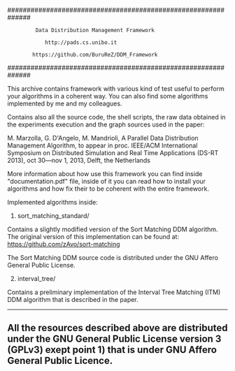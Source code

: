 
##############################################################

		     Data Distribution Management Framework

			    http://pads.cs.unibo.it
			    
		    https://github.com/BuruReZ/DDM_Framework
		    
############################################################## 

This archive contains framework with various kind of test useful to
perform your algorithms in a coherent way. You can also find some 
algorithms implemented by me and my colleagues.

Contains also all the source code, the shell scripts, the raw
data obtained in the experiments execution and the graph sources used 
in the paper: 

  M. Marzolla, G. D'Angelo, M. Mandrioli, A Parallel Data Distribution
  Management Algorithm, to appear in proc. IEEE/ACM International
  Symposium on Distributed Simulation and Real Time Applications
  (DS-RT 2013), oct 30—nov 1, 2013, Delft, the Netherlands

More information about how use this framework you can find inside
"documentation.pdf" file, inside of it you can read how to install 
your algorithms and how fix their to be coherent with the entire 
framework.

Implemented algorithms inside:

1) sort_matching_standard/

Contains a slightly modified version of the Sort Matching DDM algorithm.
The original version of this implementation can be found at:
https://github.com/zAvo/sort-matching

The Sort Matching DDM source code is distributed under the GNU Affero 
General Public License.

2) interval_tree/

Contains a preliminary implementation of the Interval Tree Matching (ITM) 
DDM algorithm that is described in the paper. 

--------------------------------------------------------------------------
All the resources described above are distributed under the GNU General 
Public License version 3 (GPLv3) exept point 1) that is under GNU Affero
General Public Licence.
--------------------------------------------------------------------------